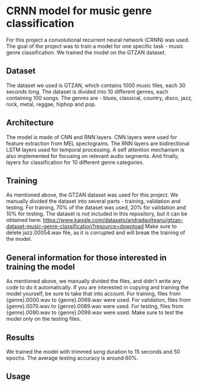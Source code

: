 # CRNN model for music genre classification
For this project a convolutional recurrent neural network (CRNN) was used. The goal of the project was to train a model for one specific task - music genre classification.
We trained the model on the GTZAN dataset.

## Dataset 
The dataset we used is GTZAN, which contains 1000 music files, each 30 seconds long. The dataset is divided into 10 different genres, each containing 100 songs. 
The genres are - blues, classical, country, disco, jazz, rock, metal, reggae, hiphop and pop.

## Architecture
The model is made of CNN and RNN layers.
CNN layers were used for feature extraction from MEL spectograms.
The RNN layers are bidirectional LSTM layers used for temporal processing.
A self attention mechanism is also implemented for focusing on relevant audio segments.
And finally, layers for classification for 10 different genre categories.

## Training
As mentioned above, the GTZAN dataset was used for this project.
We manually divided the dataset into several parts - training, validation and testing.
For training, 70% of the dataset was used, 20% for validation and 10% for testing.
The dataset is not included in this repository, but it can be obtained here: https://www.kaggle.com/datasets/andradaolteanu/gtzan-dataset-music-genre-classification?resource=download
Make sure to delete jazz.00054.wav file, as it is corrupted and will break the training of the model.

## General information for those interested in training the model
As mentioned above, we manually divided the files, and didn't write any code to do it automatically. If you are interested in copying and training the model yourself, be sure to take that into account.
For training, files from {genre}.0000.wav to {genre}.0069.wav were used.
For validation, files from {genre}.0070.wav to {genre}.0089.wav were used.
For testing, files from {genre}.0090.wav to {genre}.0099.wav were used.
Make sure to test the model only on the testing files.

## Results
We trained the model with trimmed song duration to 15 seconds and 50 epochs. The average testing accuracy is around 60%.


## Usage
